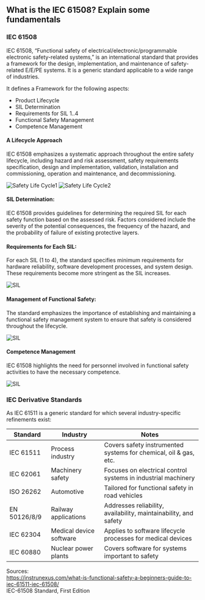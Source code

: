 ## What is the IEC 61508? Explain some fundamentals

### IEC 61508

IEC 61508, “Functional safety of electrical/electronic/programmable electronic safety-related systems,” is an international standard that provides a framework for the design, implementation, and maintenance of safety-related E/E/PE systems. It is a generic standard applicable to a wide range of industries.

It defines a Framework for the following aspects:
- Product Lifecycle
- SIL Determination
- Requirements for SIL 1..4
- Functional Safety Management
- Competence Management

#### A Lifecycle Approach

IEC 61508 emphasizes a systematic approach throughout the entire safety lifecycle, including hazard and risk assessment, safety requirements specification, design and implementation, validation, installation and commissioning, operation and maintenance, and decommissioning.

![Safety Life Cycle1](FSLC1.png)
![Safety Life Cycle2](FSLC2.png)

#### SIL Determination: 

IEC 61508 provides guidelines for determining the required SIL for each safety function based on the assessed risk. Factors considered include the severity of the potential consequences, the frequency of the hazard, and the probability of failure of existing protective layers.

#### Requirements for Each SIL:
For each SIL (1 to 4), the standard specifies minimum requirements for hardware reliability, software development processes, and system design. These requirements become more stringent as the SIL increases.

![SIL](SIL.png)

#### Management of Functional Safety:
The standard emphasizes the importance of establishing and maintaining a functional safety management system to ensure that safety is considered throughout the lifecycle.

![SIL](IEC61508Management.png)

#### Competence Management

IEC 61508 highlights the need for personnel involved in functional safety activities to have the necessary competence.

![SIL](IEC61508Competence.png)

### IEC Derivative Standards

As IEC 61511 is a generic standard for which several industry-specific refinements exist:

|Standard|Industry|Notes|
| ------------- | ------------- |-|
|IEC 61511|Process industry|Covers safety instrumented systems for chemical, oil & gas, etc.|
|IEC 62061|Machinery safety|Focuses on electrical control systems in industrial machinery|
|ISO 26262|Automotive|Tailored for functional safety in road vehicles|
|EN 50126/8/9|Railway applications|Addresses reliability, availability, maintainability, and safety|
|IEC 62304|Medical device software|Applies to software lifecycle processes for medical devices|
|IEC 60880|Nuclear power plants|Covers software for systems important to safety|

Sources:  
https://instrunexus.com/what-is-functional-safety-a-beginners-guide-to-iec-61511-iec-61508/  
IEC-61508 Standard, First Edition
